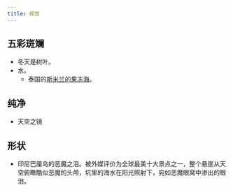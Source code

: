 ```yaml
---
title: 视觉
---
```

## 五彩斑斓
* 冬天是树叶。
* 水。
  * 泰国的[斯米兰的果冻海](https://www.sohu.com/a/202247691_179602)。

## 纯净
* 天空之镜

## 形状
* 印尼巴厘岛的恶魔之泪。被外媒评价为全球最美十大景点之一，整个悬崖从天空俯瞰酷似恶魔的头颅，坑里的海水在阳光照射下，宛如恶魔眼窝中渗出的眼泪。